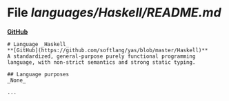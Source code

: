 # File _languages/Haskell/README.md_
**[GitHub](https://github.com/softlang/yas/blob/master/languages/Haskell/README.md)**
```
# Language _Haskell_
**[GitHub](https://github.com/softlang/yas/blob/master/Haskell)**
A standardized, general-purpose purely functional programming language, with non-strict semantics and strong static typing.

## Language purposes
_None_

...
```
